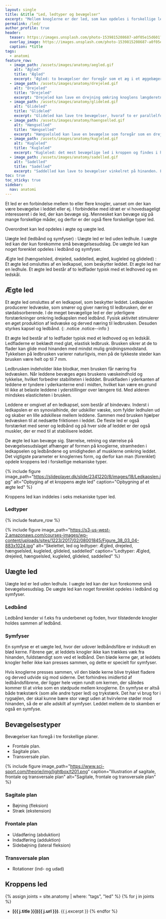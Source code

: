 ```yaml
---
layout: single
title: &title "Led, ledtyper og bevægelser"
excerpt: "Mellem knoglerne er der led, som kan opdeles i forskellige ledtyper. Leddene kan bevæge sig på forskellige måder for at give kroppen frihedsgrader."
permalink: /led/
author_profile: true
header:
  teaser: https://images.unsplash.com/photo-1539815208687-a0f05e15d601?ixlib=rb-1.2.1&ixid=eyJhcHBfaWQiOjEyMDd9&auto=format&fit=crop&w=400&q=80
  overlay_image: https://images.unsplash.com/photo-1539815208687-a0f05e15d601?ixlib=rb-1.2.1&ixid=eyJhcHBfaWQiOjEyMDd9&auto=format&fit=crop&w=1967&q=80
  caption: *title
tags:
  - anatomi
feature_row:
  - image_path: /assets/images/anatomy/aegled.gif
    alt: "Ægled"
    title: "Ægled"
    excerpt: "Ægled: to bevægelser der foregår som et æg i et æggebæger. F.eks. den sidste nakkehvirvel inden kraniet."
  - image_path: /assets/images/anatomy/drejeled.gif
    alt: "Drejeled"
    title: "Drejeled"
    excerpt: "Drejeled kan lave en drejning omkring knoglens længderetning. F.eks. mellem underarmens knogler."
  - image_path: /assets/images/anatomy/glideled.gif
    alt: "Glideled"
    title: "Glideled"
    excerpt: "Glideled kan lave tre bevægelser, hvoraf to er parallelforskydning, og en er vinkelbevægelse. F.eks. mellem ledtappene i ryghvirvlerne."
  - image_path: /assets/images/anatomy/haengselled.gif
    alt: "Hængselled"
    title: "Hængselled"
    excerpt: "Hængselsled kan lave en bevægelse som foregår som en drejning i et dørhængsel. F.eks. albue- og knæled."
  - image_path: /assets/images/anatomy/kugleled.gif
    alt: "Kugleled"
    title: "Kugleled"
    excerpt: "Kugleled: det mest bevægelige led i kroppen og findes i hofte- og skulderled."
  - image_path: /assets/images/anatomy/sadelled.gif
    alt: "Sadelled"
    title: "Sadelled"
    excerpt: "Saddelled kan lave to bevægelser vinkelret på hinanden. F.eks. tommelfingers rodled."
toc: true
toc_sticky: true
sidebar:
  nav: anatomi
---
```


Et led er en forbindelse mellem to eller flere knogler, uanset om der kan være bevægelse i leddet eller ej. I forbindelse med idræt er vi hovedsageligt interesseret i de led, der kan bevæge sig. Mennesket kan bevæge sig på mange forskellige måder, og derfor er der også flere forskellige typer led.

Overordnet kan led opdeles i ægte og uægte led.

Uægte led (ledbånd og symfyser)
: Uægte led er led uden ledhule. I uægte led kan der kun forekomme små bevægelsesudslag. De uægte led kan noget forenklet opdeles i ledbånd og symfyser.

Ægte led (hængselsled, drejeled, saddelled, ægled, kugleled og glideled)
: Et ægte led omsluttes af en ledkapsel, som beskytter leddet. Et ægte led har en ledhule. Et ægte led består af to ledflader typisk med et ledhoved og en ledskål.

## Ægte led

Et ægte led omsluttes af en ledkapsel, som beskytter leddet. Ledkapslen producerer ledvæske, som smører og giver næring til ledbrusken, der er stødabsorberende. I de meget bevægelige led er der yderligere forstærkninger omkring ledkapslen med ledbånd. Fysisk aktivitet stimulerer en øget produktion af ledvæske og derved næring til ledbrusken. Desuden styrkes kapsel og ledbånd.
{: .notice .notice--info }

Et ægte led består af to ledflader typisk med et ledhoved og en ledskål. Ledfladerne er beklædt med glat, elastisk ledbrusk. Brusken sikrer at de to flader kan glide mod hinanden med mindst mulig gnidningsmodstand. Tykkelsen på ledbrusken varierer naturligvis, men på de tykkeste steder kan brusken være helt op til 7 mm.

Ledbrusken indeholder ikke blodkar, men brusken får næring fra ledvæsken. Når leddene bevæges øges bruskens væskeindhold og tykkelse, hvilket forbedrer stabiliteten i ledddet. Bruskfladen i yderkanten af leddene er tyndere i yderkanterne end i midten, hvilket kan være en grund til ikke at belaste leddene i yderstillinger over længere tid. Med alderen mindskes elasticiteten i brusken.

Leddene er omgivet af en ledkapsel, som består af bindevæv. Inderst i ledkapslen er en synovialhinde, der udskiller væske, som fylder ledhulen ud og skaber en lille adskillese mellem leddene. Sammen med brusken hjælper ledvæsken til at nedsætte friktionen i leddet. De fleste led er også forstærket med sener og ledbånd og på hver side af leddet er der også muskler, der er med til at stabilisere leddet.

De ægte led kan bevæge sig. Størrelse, retning og størrelse på bevægelsesudslaget afhænger af formen på knoglerne, stramheden i ledkapselen og ledbåndene og smidigheden af musklerne omkring leddet. Det vigtigste parameter er knoglernes form, og derfor kan man (forenklet) opdele kroppens led i forskellige mekaniske typer.

{% include figure image_path="https://slideplayer.dk/slide/2341220/8/images/18/Ledkapslen.jpg" alt="Opbyging af et kroppens ægte led" caption="Opbygning af et ægte led" %}

Kroppens led kan inddeles i seks mekaniske typer led.

### Ledtyper

{% include feature_row %}

{% include figure image_path="https://s3-us-west-2.amazonaws.com/courses-images/wp-content/uploads/sites/1223/2017/02/08001845/Figure_38_03_04-883x1024.jpg" alt="Skelettet, led og ledtyper: Ægled, drejeled, hængselsled, kugleled, glideled, saddelled" caption="Ledtyper: Ægled, drejeled, hængselsled, kugleled, glideled, saddelled" %}

## Uægte led

Uægte led er led uden ledhule. I uægte led kan der kun forekomme små bevægelsesudslag. De uægte led kan noget forenklet opdeles i ledbånd og symfyser.

### Ledbånd

Ledbånd kender vi f.eks fra underbenet og foden, hvor tilstødende knogler holdes sammen af ledbånd.

### Symfyser

En symfyse er et uægte led, hvor der udover ledbåndsfibre er indskudt en blød kerne. Fibrene gør, at leddets knogler ikke kan trækkes væk fra hinanden, fuldstændigt som ved et ledbånd. Den bløde kerne gør, at leddets knogler heller ikke kan presses sammen, og dette er specielt for symfyser. 

Hvis knoglerne presses sammen, vil den bløde kerne blive trykket fladere og derved udvide sig mod siderne. Det forhindres imidlertid af ledbåndsfibrene, der ligger hele vejen rundt om kernen, der således kommer til at virke som en stødpude mellem knoglerne. En symfyse er altså både trækstærk (som alle andre typer led) og trykstærk. Det har vi brug for i rygsøjlen, der skal kunne bære stor vægt uden at hvirvlerne støder mod hinanden, så de er alle adskilt af symfyser. Leddet mellem de to skamben er også en symfyse.

## Bevægelsestyper

Bevægelser kan foregå i tre forskellige planer.

- Frontale plan.
- Sagitale plan.
- Transversale plan.

{% include figure image_path="https://www.sci-sport.com/theorie/img/lightbox/t201.png" caption="Illustration af sagitale, frontale og transversale plan" alt="Sagitale, frontale og transversale plan" %}

### Sagitale plan

- Bøjning (fleksion)
- Stræk (ekstension)

### Frontale plan

- Udadføring (abduktion)
- Indadføring (adduktion)
- Sidebøjning (lateral fleksion) 

### Transversale plan

- Rotationer (ind- og udad)

## Kroppens led

{% assign joints = site.anatomy | where: "tags", "led" %}
{% for j in joints %}
- **[{{ j.title }}]({{ j.url }})**. {{ j.excerpt }}
{% endfor %}
